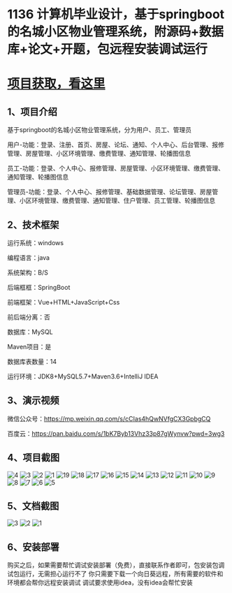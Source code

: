 # 1136 计算机毕业设计，基于springboot的名城小区物业管理系统，附源码+数据库+论文+开题，包远程安装调试运行

# [项目获取，看这里](https://mbd.pub/o/bread/mbd-aJeWmZxt "项目获取，看这里")

## 1、项目介绍

基于springboot的名城小区物业管理系统，分为用户、员工、管理员

用户-功能：登录、注册、首页、房屋、论坛、通知、个人中心、后台管理、报修管理、房屋管理、小区环境管理、缴费管理、通知管理、轮播图信息

员工-功能：登录、个人中心、报修管理、房屋管理、小区环境管理、缴费管理、通知管理、轮播图信息

管理员-功能：登录、个人中心、报修管理、基础数据管理、论坛管理、房屋管理、小区环境管理、缴费管理、通知管理、住户管理、员工管理、轮播图信息

## 2、技术框架

运行系统：windows

编程语言：java

系统架构：B/S

后端框框：SpringBoot

前端框架：Vue+HTML+JavaScript+Css

前后端分离：否

数据库：MySQL

Maven项目：是

数据库表数量：14

运行环境：JDK8+MySQL5.7+Maven3.6+IntelliJ IDEA

## 3、演示视频

微信公众号：https://mp.weixin.qq.com/s/cCIas4hQwNVfgCX3GpbgCQ 

百度云：https://pan.baidu.com/s/1bK7Byb13Vhz33p87gWynvw?pwd=3wg3 

## 4、项目截图  

![4](https://javabscode.github.io/picx-images-hosting/1136-计算机毕业设计-基于springboot的名城小区物业管理系统-附源码+数据库+论文+开题-包远程安装调试运行-文档截图/4.webp)
![3](https://javabscode.github.io/picx-images-hosting/1136-计算机毕业设计-基于springboot的名城小区物业管理系统-附源码+数据库+论文+开题-包远程安装调试运行-文档截图/3.webp)
![2](https://javabscode.github.io/picx-images-hosting/1136-计算机毕业设计-基于springboot的名城小区物业管理系统-附源码+数据库+论文+开题-包远程安装调试运行-文档截图/2.webp)
![1](https://javabscode.github.io/picx-images-hosting/1136-计算机毕业设计-基于springboot的名城小区物业管理系统-附源码+数据库+论文+开题-包远程安装调试运行-文档截图/1.webp)
![19](https://javabscode.github.io/picx-images-hosting/1136-计算机毕业设计-基于springboot的名城小区物业管理系统-附源码+数据库+论文+开题-包远程安装调试运行-文档截图/19.webp)
![18](https://javabscode.github.io/picx-images-hosting/1136-计算机毕业设计-基于springboot的名城小区物业管理系统-附源码+数据库+论文+开题-包远程安装调试运行-文档截图/18.webp)
![17](https://javabscode.github.io/picx-images-hosting/1136-计算机毕业设计-基于springboot的名城小区物业管理系统-附源码+数据库+论文+开题-包远程安装调试运行-文档截图/17.webp)
![16](https://javabscode.github.io/picx-images-hosting/1136-计算机毕业设计-基于springboot的名城小区物业管理系统-附源码+数据库+论文+开题-包远程安装调试运行-文档截图/16.webp)
![15](https://javabscode.github.io/picx-images-hosting/1136-计算机毕业设计-基于springboot的名城小区物业管理系统-附源码+数据库+论文+开题-包远程安装调试运行-文档截图/15.webp)
![14](https://javabscode.github.io/picx-images-hosting/1136-计算机毕业设计-基于springboot的名城小区物业管理系统-附源码+数据库+论文+开题-包远程安装调试运行-文档截图/14.webp)
![13](https://javabscode.github.io/picx-images-hosting/1136-计算机毕业设计-基于springboot的名城小区物业管理系统-附源码+数据库+论文+开题-包远程安装调试运行-文档截图/13.webp)
![12](https://javabscode.github.io/picx-images-hosting/1136-计算机毕业设计-基于springboot的名城小区物业管理系统-附源码+数据库+论文+开题-包远程安装调试运行-文档截图/12.webp)
![11](https://javabscode.github.io/picx-images-hosting/1136-计算机毕业设计-基于springboot的名城小区物业管理系统-附源码+数据库+论文+开题-包远程安装调试运行-文档截图/11.webp)
![10](https://javabscode.github.io/picx-images-hosting/1136-计算机毕业设计-基于springboot的名城小区物业管理系统-附源码+数据库+论文+开题-包远程安装调试运行-文档截图/10.webp)
![9](https://javabscode.github.io/picx-images-hosting/1136-计算机毕业设计-基于springboot的名城小区物业管理系统-附源码+数据库+论文+开题-包远程安装调试运行-文档截图/9.webp)
![8](https://javabscode.github.io/picx-images-hosting/1136-计算机毕业设计-基于springboot的名城小区物业管理系统-附源码+数据库+论文+开题-包远程安装调试运行-文档截图/8.webp)
![7](https://javabscode.github.io/picx-images-hosting/1136-计算机毕业设计-基于springboot的名城小区物业管理系统-附源码+数据库+论文+开题-包远程安装调试运行-文档截图/7.webp)
![6](https://javabscode.github.io/picx-images-hosting/1136-计算机毕业设计-基于springboot的名城小区物业管理系统-附源码+数据库+论文+开题-包远程安装调试运行-文档截图/6.webp)
![5](https://javabscode.github.io/picx-images-hosting/1136-计算机毕业设计-基于springboot的名城小区物业管理系统-附源码+数据库+论文+开题-包远程安装调试运行-文档截图/5.webp)





















## 5、文档截图

![3](https://javabscode.github.io/picx-images-hosting/1135-计算机毕业设计-基于ssm的办公用品管理系统-附源码+数据库+论文-包远程安装调试运行-文档截图/3.webp)
![2](https://javabscode.github.io/picx-images-hosting/1135-计算机毕业设计-基于ssm的办公用品管理系统-附源码+数据库+论文-包远程安装调试运行-文档截图/2.webp)
![1](https://javabscode.github.io/picx-images-hosting/1135-计算机毕业设计-基于ssm的办公用品管理系统-附源码+数据库+论文-包远程安装调试运行-文档截图/1.webp)




## 6、安装部署

购买之后，如果需要帮忙调试安装部署（免费），直接联系作者即可，包安装包调试包运行，无需担心运行不了
你只需要下载一个向日葵远程，所有需要的软件和环境都会帮你远程安装调试
调试要求使用idea，没有idea会帮忙安装
